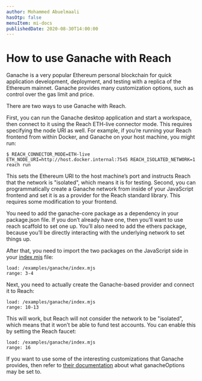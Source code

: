 ```yaml
---
author: Mohammed Abuelmaali
hasOtp: false
menuItem: mi-docs
publishedDate: 2020-08-30T14:00:00
---
```


# How to use Ganache with Reach

Ganache is a very popular Ethereum personal blockchain for quick application development, deployment, and testing with a replica of the Ethereum mainnet. Ganache provides many customization options, such as control over the gas limit and price.

There are two ways to use Ganache with Reach.

First, you can run the Ganache desktop application and start a workspace, then connect to it using the Reach ETH-live connector mode. This requires specifying the node URI as well. For example, if you’re running your Reach frontend from within Docker, and Ganache on your host machine, you might run:

``` nonum
$ REACH_CONNECTOR_MODE=ETH-live ETH_NODE_URI=http://host.docker.internal:7545 REACH_ISOLATED_NETWORK=1 reach run
```

This sets the Ethereum URI to the host machine’s port and instructs Reach that the network is "isolated", which means it is for testing.
Second, you can programmatically create a Ganache network from inside of your JavaScript frontend and set it is as a provider for the Reach standard library. This requires some modification to your frontend.

You need to add the ganache-core package as a dependency in your package.json file. If you don’t already have one, then you’ll want to use reach scaffold to set one up. You’ll also need to add the ethers package, because you’ll be directly interacting with the underlying network to set things up.

After that, you need to import the two packages on the JavaScript side in your [index.mjs](https://github.com/reach-sh/reach-lang/blob/master/examples/ganache/index.mjs) file:

```
load: /examples/ganache/index.mjs
range: 3-4
```

Next, you need to actually create the Ganache-based provider and connect it to Reach:

```
load: /examples/ganache/index.mjs
range: 10-13
```

This will work, but Reach will not consider the network to be "isolated", which means that it won’t be able to fund test accounts. You can enable this by setting the Reach faucet:

```
load: /examples/ganache/index.mjs
range: 16
```

If you want to use some of the interesting customizations that Ganache provides, then refer to [their documentation](https://github.com/trufflesuite/ganache/tree/master#options) about what ganacheOptions may be set to.